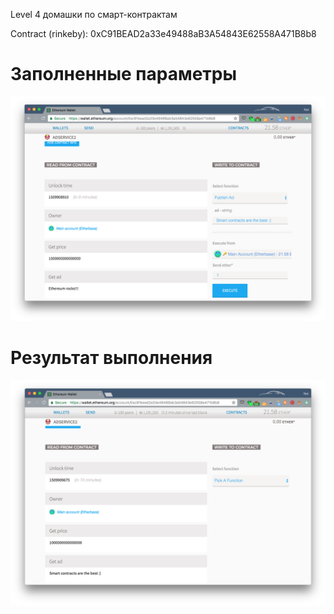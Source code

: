 Level 4 домашки по смарт-контрактам

Contract (rinkeby): 0xC91BEAD2a33e49488aB3A54843E62558A471B8b8

# Заполненные параметры
![Filled params](params.png)

# Результат выполнения
![Result](results.png)
